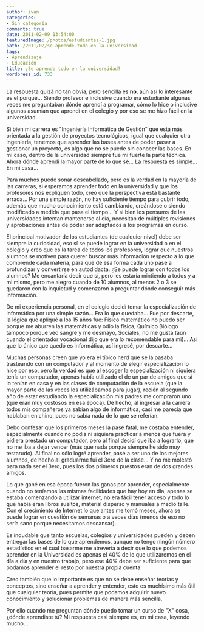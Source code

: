 ```yaml
---
author: ivan
categories:
- Sin categoría
comments: true
date: 2011-02-09 13:54:00
featuredImage: /photos/estudiantes-1.jpg
path: /2011/02/se-aprende-todo-en-la-universidad
tags:
- Aprendizaje
- Educación
title: ¿Se aprende todo en la universidad?
wordpress_id: 733
---
```


La respuesta quizá no tan obvia, pero sencilla es **no**, aún así lo interesante es el porqué... Siendo profesor e inclusive cuando era estudiante algunas veces me preguntaban dónde aprendí a programar, cómo lo hice o inclusive algunos asumían que aprendí en el colegio y por eso se me hizo fácil en la universidad.

Si bien mi carrera es "Ingeniería Informática de Gestión" que está más orientada a la gestión de proyectos tecnológicos, igual que cualquier otra ingeniería, tenemos que aprender las bases antes de poder pasar a gestionar un proyecto, es algo que no se puede sin conocer las bases. En mi caso, dentro de la universidad siempre fue mi fuerte la parte técnica. Ahora dónde aprendí la mayor parte de lo que sé... La respuesta es simple... En mi casa...

Para muchos puede sonar descabellado, pero es la verdad en la mayoría de las carreras, si esperamos aprender todo en la universidad y que los profesores nos expliquen todo, creo que la perspectiva está bastante errada... Por una simple razón, no hay suficiente tiempo para cubrir todo, además que mucho conocimiento está cambiando, creándose o siendo modificado a medida que pasa el tiempo... Y si bien los pensums de las universidades intentan mantenerse al día, necesitan de múltiples revisiones y aprobaciones antes de poder ser adaptados a los programas en curso.

El principal motivador de los estudiantes (de cualquier nivel) debe ser siempre la curiosidad, eso sí se puede lograr en la universidad o en el colegio y creo que es la tarea de todos los profesores, lograr que nuestros alumnos se motiven para querer buscar más información respecto a lo que comprende cada materia, para que de esa forma cada uno pase a profundizar y convertirse en autodidacta. ¿Se puede lograr con todos los alumnos? Me encantaría decir que sí, pero les estaría mintiendo a todos y a mi mismo, pero me alegro cuando de 10 alumnos, al menos 2 o 3 se quedaron con la inquietud y comenzaron a preguntar dónde conseguir más información.

De mi experiencia personal, en el colegio decidí tomar la especialización de informática por una simple razón... Era lo que quedaba... Fue por descarte, la lógica que apliqué a los 15 años fue: Físico matemático no puedo ser porque me aburren las matemáticas y odio la física, Químico Biólogo tampoco porque veo sangre y me desmayo, Sociales, no me gusta (aún cuando el orientador vocacional dijo que era lo recomendable para mi)... Así que lo único que quedó es informática, así ingresé, por descarte...

Muchas personas creen que yo era el típico nerd que se la pasaba trasteando con un computador y al momento de elegir especialización lo hice por eso, pero la verdad es que al escoger la especialización ni siquiera tenía un computador, apenas había utilizado el de un par de amigos que sí lo tenían en casa y en las clases de computación de la escuela (que la mayor parte de las veces los utilizábamos para jugar), recién al segundo año de estar estudiando la especialización mis padres me compraron uno (que eran muy costosos en esa época). De hecho, al ingresar a la carrera todos mis compañeros ya sabían algo de informática, casi me parecía que hablaban en chino, pues no sabía nada de lo que se referían.

Debo confesar que los primeros meses la pasé fatal, me costaba entender, especialmente cuando no podía ni siquiera practicar a menos que fuera y pidiera prestado un computador, pero al final decidí que iba a lograrlo, que no me iba a dejar vencer (más que nada porque siempre he sido muy testarudo). Al final no sólo logré aprender, pasé a ser uno de los mejores alumnos, de hecho al graduarme fui el 3ero de la clase... Y no me molestó para nada ser el 3ero, pues los dos primeros puestos eran de dos grandes amigos.

Lo que gané en esa época fueron las ganas por aprender, especialmente cuando no teníamos las mismas facilidades que hay hoy en día, apenas se estaba comenzando a utilizar internet, no era fácil tener acceso y todo lo que había eran libros sueltos, material disperso y manuales a medio talle. Con el crecimiento de Internet lo que antes me tomó meses, ahora se puede lograr en cuestión de semanas o a veces días (menos de eso no sería sano porque necesitamos descansar).

Es indudable que tanto escuelas, colegios y universidades pueden y deben entregar las bases de lo que aprendemos, aunque no tengo ningún número estadístico en el cual basarme me atrevería a decir que lo que podemos aprender en la Universidad es apenas el 40% de lo que utilizaremos en el día a día y en nuestro trabajo, pero ese 40% debe ser suficiente para que podamos aprender el resto por nuestra propia cuenta.

Creo también que lo importante es que no se debe enseñar teorías y conceptos, sino enseñar a aprender y entender, esto es muchísimo más útil que cualquier teoría, pues permite que podamos adquirir nuevo conocimiento y solucionar problemas de manera más sencilla.

Por ello cuando me preguntan dónde puedo tomar un curso de "X" cosa, ¿dónde aprendiste tú? Mi respuesta casi siempre es, en mi casa, leyendo mucho...